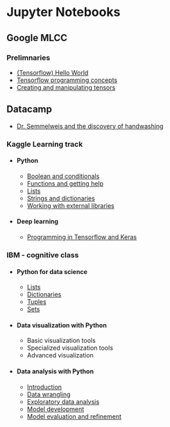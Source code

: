 # Jupyter Notebooks

## Google MLCC

### Prelimnaries
* [(Tensorflow) Hello World](https://nbviewer.jupyter.org/github/p-s-vishnu/Documents/blob/master/Jupyter%20notebook/Google%20MLCC/hello_world.ipynb)
* [Tensorflow programming concepts](https://nbviewer.jupyter.org/github/p-s-vishnu/Documents/blob/master/Jupyter%20notebook/Google%20MLCC/tensorflow_programming_concepts.ipynb)
* [Creating and manipulating tensors](https://github.com/p-s-vishnu/Documents/blob/master/Jupyter%20notebook/Google%20MLCC/creating_and_manipulating_tensors.ipynb)


## Datacamp
* [Dr. Semmelweis and the discovery of handwashing](http://nbviewer.jupyter.org/github/qwertypsv/Documents/blob/master/Jupyter%20notebook/Dr.%20Semmelweis%20and%20the%20discovery%20of%20handwashing/notebook.ipynb)

### Kaggle Learning track

* #### Python
  * [Boolean and conditionals](https://nbviewer.jupyter.org/github/p-s-vishnu/Kaggle/blob/master/Learn/Python/Booleans%20and%20Conditionals.ipynb)
  * [Functions and getting help](https://nbviewer.jupyter.org/github/p-s-vishnu/Kaggle/blob/master/Learn/Python/Functions%20and%20Getting%20Help.ipynb)
  * [Lists](https://nbviewer.jupyter.org/github/p-s-vishnu/Kaggle/blob/master/Learn/Python/Lists.ipynb)
  * [Strings and dictionaries](https://nbviewer.jupyter.org/github/p-s-vishnu/Kaggle/blob/master/Learn/Python/Strings%20and%20dictionaries.ipynb)
  * [Working with external libraries](https://nbviewer.jupyter.org/github/p-s-vishnu/Kaggle/blob/master/Learn/Python/Working%20with%20external%20library.ipynb)
  
* #### Deep learning 
  * [Programming in Tensorflow and Keras](https://nbviewer.jupyter.org/github/p-s-vishnu/Kaggle/blob/master/Learn/Deep%20learning/Programming%20in%20Tensorflow%20and%20Keras.ipynb)

### IBM - cognitive class

* #### Python for data science
  * [Lists](https://nbviewer.jupyter.org/github/p-s-vishnu/Documents/blob/master/Jupyter%20notebook/IBM/python%20for%20data%20science/lists.ipynb)
  * [Dictionaries](https://nbviewer.jupyter.org/github/p-s-vishnu/Documents/blob/master/Jupyter%20notebook/IBM/python%20for%20data%20science/dictionaries.ipynb)
  * [Tuples](https://nbviewer.jupyter.org/github/p-s-vishnu/Documents/blob/master/Jupyter%20notebook/IBM/python%20for%20data%20science/python%20tuples.ipynb)
  * [Sets](https://nbviewer.jupyter.org/github/p-s-vishnu/Documents/blob/master/Jupyter%20notebook/IBM/python%20for%20data%20science/sets.ipynb)
  
* #### Data visualization with Python
  * Basic visualization tools
  * Specialized visualization tools
  * Advanced visualization

* #### Data analysis with Python
  * [Introduction](https://nbviewer.jupyter.org/github/p-s-vishnu/Documents/blob/master/Jupyter%20notebook/IBM/Data%20analysis%20with%20python/DA0101EN-JL-Review-Introduction.ipynb)
  * [Data wrangling](https://nbviewer.jupyter.org/github/p-s-vishnu/Documents/blob/master/Jupyter%20notebook/IBM/Data%20analysis%20with%20python/DA0101EN-JL-Review-Data_Wrangling.ipynb)
  * [Exploratory data analysis](https://nbviewer.jupyter.org/github/p-s-vishnu/Documents/blob/master/Jupyter%20notebook/IBM/Data%20analysis%20with%20python/DA0101EN-JL-Review-Exploratory_Data_Analysis.ipynb)
  * [Model development](https://nbviewer.jupyter.org/github/p-s-vishnu/Documents/blob/master/Jupyter%20notebook/IBM/Data%20analysis%20with%20python/DA0101EN-JL-Review-Model_Development.ipynb)
  * [Model evaluation and refinement](https://nbviewer.jupyter.org/github/p-s-vishnu/Documents/blob/master/Jupyter%20notebook/IBM/Data%20analysis%20with%20python/DA0101EN-JL-Review-Model_Evaluation_and_Refinement_.ipynb)
